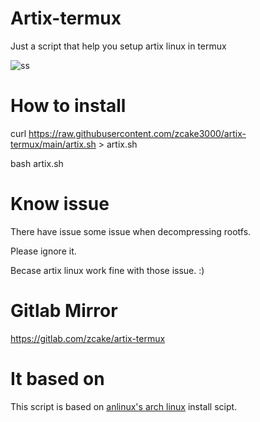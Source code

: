 # Artix-termux
Just a script that help you setup artix linux in termux

![ss](https://github.com/zcake3000/artix-termux/raw/main/Screenshot_20201216-085028_Termux.jpg)

# How to install
curl https://raw.githubusercontent.com/zcake3000/artix-termux/main/artix.sh > artix.sh

bash artix.sh
# Know issue

There have issue some issue when decompressing rootfs.

Please ignore it.

Becase artix linux work fine with those issue. :)

# Gitlab Mirror
https://gitlab.com/zcake/artix-termux
# It based on
This script is based on [anlinux's arch linux](https://github.com/EXALAB/Anlinux-Resources/blob/master/Scripts/Installer/Arch/armhf/arch.sh) install scipt.

